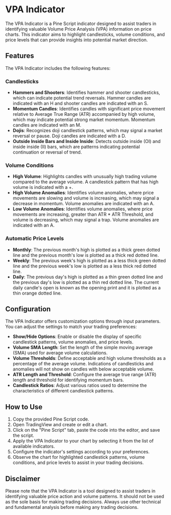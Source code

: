 # VPA Indicator

The VPA Indicator is a Pine Script indicator designed to assist traders in identifying valuable Volume Price Analysis (VPA) information on price charts. This indicator aims to highlight candlesticks, volume conditions, and price levels that can provide insights into potential market direction.

## Features

The VPA Indicator includes the following features:

### Candlesticks

- **Hammers and Shooters**: Identifies hammer and shooter candlesticks, which can indicate potential trend reversals. Hammer candles are indicated with an H and shooter candles are indicated with an S.
- **Momentum Candles**: Identifies candles with significant price movement relative to Average True Range (ATR) accompanied by high volume, which may indicate potential strong market momentum. Momentum candles are indicated with an M.
- **Dojis**: Recognizes doji candlestick patterns, which may signal a market reversal or pause. Doji candles are indicated with a D.
- **Outside Inside Bars and Inside Inside**: Detects outside inside (OI) and inside inside (II) bars, which are patterns indicating potential continuation or reversal of trend.

### Volume Conditions

- **High Volume**: Highlights candles with unusually high trading volume compared to the average volume. A candlestick pattern that has high volume is indicated with a +.
- **High Volume Anomalies**: Identifies volume anomalies, where price movements are slowing and volume is increasing, which may signal a decrease in momentum. Volume anomalies are indicated with an A.
- **Low Volume Anomalies**: Identifies volume anomalies, where price movements are increasing, greater than ATR * ATR Threshold, and volume is decreasing, which may signal a trap. Volume anomalies are indicated with an A.

### Automatic Price Levels

- **Monthly**: The previous month's high is plotted as a thick green dotted line and the previous month's low is plotted as a thick red dotted line.
- **Weekly**: The previous week's high is plotted as a less thick green dotted line and the previous week's low is plotted as a less thick red dotted line.
- **Daily**: The previous day's high is plotted as a thin green dotted line and the previous day's low is plotted as a thin red dotted line. The current daily candle's open is known as the opening print and it is plotted as a thin orange dotted line.

## Configuration

The VPA Indicator offers customization options through input parameters. You can adjust the settings to match your trading preferences:

- **Show/Hide Options**: Enable or disable the display of specific candlestick patterns, volume anomalies, and price levels.
- **Volume SMA Length**: Set the length of the simple moving average (SMA) used for average volume calculations.
- **Volume Thresholds**: Define acceptable and high volume thresholds as a percentage of the average volume. Indications of candlesticks and anomalies will not show on candles with below acceptable volume.
- **ATR Length and Threshold**: Configure the average true range (ATR) length and threshold for identifying momentum bars.
- **Candlestick Ratios**: Adjust various ratios used to determine the characteristics of different candlestick patterns.

## How to Use

1. Copy the provided Pine Script code.
2. Open TradingView and create or edit a chart.
3. Click on the "Pine Script" tab, paste the code into the editor, and save the script.
4. Apply the VPA Indicator to your chart by selecting it from the list of available indicators.
5. Configure the indicator's settings according to your preferences.
6. Observe the chart for highlighted candlestick patterns, volume conditions, and price levels to assist in your trading decisions.

## Disclaimer

Please note that the VPA Indicator is a tool designed to assist traders in identifying valuable price action and volume patterns. It should not be used as the sole basis for making trading decisions. Always use other technical and fundamental analysis before making any trading decisions.
